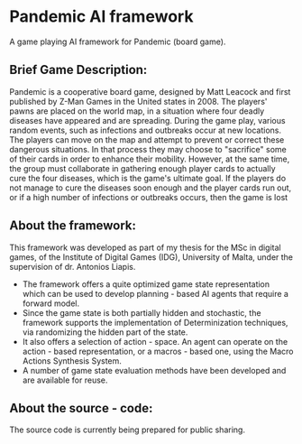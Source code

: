 # Pandemic AI framework
Α game playing AI framework for Pandemic (board game).

## Brief Game Description:
Pandemic is a cooperative board game, designed by Matt Leacock and first published by Z-Man Games in the United states in 2008.
The players' pawns are placed on the world map, in a situation where four deadly diseases have appeared and are spreading. During the game play, various random events, such as infections and outbreaks occur at new locations. The players can move on the map and attempt to prevent or correct these dangerous situations. In that process they may choose to "sacrifice" some of their cards in order to enhance their mobility. However, at the same time, the group must collaborate in gathering enough player cards to actually cure the four diseases, which is the game's ultimate goal. If the players do not manage to cure the diseases soon enough and the player cards run out, or if a high number of infections or outbreaks occurs, then the game is lost

## About the framework:
This framework was developed as part of my thesis for the MSc in digital games, of the Institute of Digital Games (IDG), University of Malta, under the supervision of dr. Antonios Liapis.

- The framework offers a quite optimized game state representation which can be used to develop planning - based AI agents that require a forward model. 
- Since the game state is both partially hidden and stochastic, the framework supports the implementation of Determinization techniques, via randomizing the hidden part of the state. 
- It also offers a selection of action - space. An agent can operate on the action - based representation, or a macros - based one, using the Macro Actions Synthesis System.
- A number of game state evaluation methods have been developed and are available for reuse.

## About the source - code:
The source code is currently being prepared for public sharing.
